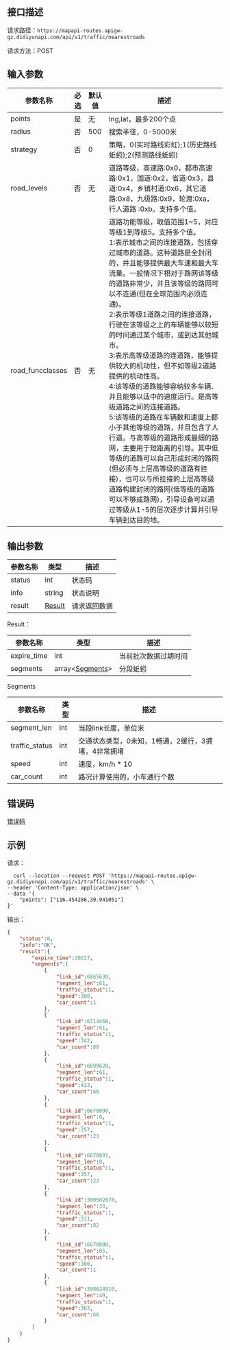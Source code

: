 ## 接口描述
请求路径：`https://mapapi-routes.apigw-gz.didiyunapi.com/api/v1/traffic/nearestroads`

请求方法：POST
## 输入参数
|参数名称 | 必选 | 默认值 | 描述|
|--------|-----|-----|-----|
|points| 是 | 无 |lng,lat，最多200个点|
| radius | 否 | 500 | 搜索半径，0-5000米 |
|strategy  | 否 | 0 |策略，0(实时路线彩虹);1(历史路线蚯蚓);2(预测路线蚯蚓)|
|road_levels | 否 | 无 | 道路等级，高速路:0x0，都市高速路:0x1，国道:0x2，省道:0x3，县道:0x4，乡镇村道:0x6，其它道路:0x8，九级路:0x9，轮渡:0xa，行人道路 :0xb。支持多个值。|
|road_funcclasses | 否 | 无 |道路功能等级，取值范围1~5，对应等级1到等级5。支持多个值。<br>1:表示城市之间的连接道路，包括穿过城市的道路。这种道路是全封闭的，并且能够提供最大车速和最大车流量。一般情况下相对于路网该等级的道路非常少，并且该等级的路网可以不连通(但在全球范围内必须连通)。<br>2:表示等级1道路之间的连接道路，行驶在该等级之上的车辆能够以较短的时间通过某个城市，或到达其他城市。<br>3:表示高等级道路的连道路，能够提供较大的机动性，但不如等级2道路提供的机动性高。<br>4:该等级的道路能够容纳较多车辆、并且能够以适中的速度运行。是高等级道路之间的连接道路。<br>5:该等级的道路在车辆数和速度上都小于其他等级的道路，并且包含了人行道。与高等级的道路形成最细的路网，主要用于短距离的引导。其中低等级的道路可以自己形成封闭的路网(但必须与上层高等级的道路有挂接)，也可以与所挂接的上层高等级道路构建封闭的路网(低等级的道路可以不够成路网)，引导设备可以通过等级从1-5的层次逐步计算并引导车辆到达目的地。|


## 输出参数
|参数名称  | 类型 | 描述|
|--------|-----|-----|
|status | int  |状态码 |
|info|string|状态说明	|
|result | [Result](#Result)|请求返回数据 |

<span id="Result"></span>
Result：

|参数名称  | 类型 | 描述 |
|--------|-----|-----|
|expire_time   | int  |当前批次数据过期时间|
|segments   |  array<[Segments](#Segments)>  |分段蚯蚓 |

<span id="Segments"></span>
Segments

|参数名称  | 类型 | 描述 |
|--------|-----|-----|
|segment_len   | int   |当段link长度，单位米|
|traffic_status   | int   |交通状态类型，0未知，1畅通，2缓行，3拥堵，4非常拥堵|
|speed   | int   |速度，km/h * 10|
|car_count   | int   |路况计算使用的，小车通行个数|

## 错误码
[错误码](/static/apimarket-docs/services/地图开放平台/错误码.md#errorCode)

## 示例

请求：
``` shell
  curl --location --request POST 'https://mapapi-routes.apigw-gz.didiyunapi.com/api/v1/traffic/nearestroads' \
--header 'Content-Type: application/json' \
--data '{
    "points": ["116.454286,39.941051"]
}'
```
输出：
``` json
{
    "status":0,
    "info":"OK",
    "result":{
        "expire_time":20227,
        "segments":[
            {
                "link_id":6865630,
                "segment_len":61,
                "traffic_status":1,
                "speed":300,
                "car_count":1
            },
            {
                "link_id":6714460,
                "segment_len":61,
                "traffic_status":1,
                "speed":342,
                "car_count":80
            },
            {
                "link_id":6699620,
                "segment_len":61,
                "traffic_status":1,
                "speed":413,
                "car_count":66
            },
            {
                "link_id":6678090,
                "segment_len":8,
                "traffic_status":1,
                "speed":357,
                "car_count":23
            },
            {
                "link_id":6678091,
                "segment_len":8,
                "traffic_status":1,
                "speed":357,
                "car_count":23
            },
            {
                "link_id":300502670,
                "segment_len":33,
                "traffic_status":1,
                "speed":311,
                "car_count":82
            },
            {
                "link_id":6678080,
                "segment_len":85,
                "traffic_status":1,
                "speed":300,
                "car_count":1
            },
            {
                "link_id":398624910,
                "segment_len":49,
                "traffic_status":1,
                "speed":363,
                "car_count":66
            }
        ]
    }
}
```
